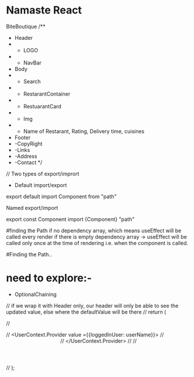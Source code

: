 # Namaste React 

BiteBoutique
/**
 * Header
 * - LOGO
 * - NavBar
 * Body
 * - Search
 * - RestarantContainer
 * - RestuarantCard
 *   - Img
 *   - Name of Restarant, Rating, Delivery time, cuisines
 * Footer
 * -CopyRight
 * -Links
 * -Address
 * -Contact
 */

 // Two types of export/imprort 
 - Default import/export

 export default <Component>
 import Component from "path"

 Named export/import

 export const Component
 import {Component} "path"

#finding the Path
 if no dependency array, which means useEffect will be called every render
 if there is empty dependency array -> useEffect will be called only once at the time of rendering i.e. when the component is called.

 #Finding the Path..

 # need to explore:-
  - OptionalChaining

  // if we wrap it with Header only, our header will only be able to see the updated value, else where the defaultValue will be there
  // return (
    
  //     <div className="app">
  //       <UserContext.Provider value ={{loggedInUser: userName}}>
  //       <Header />
  //       </UserContext.Provider>
  //       <Outlet />
  //     </div>
   
  // );
